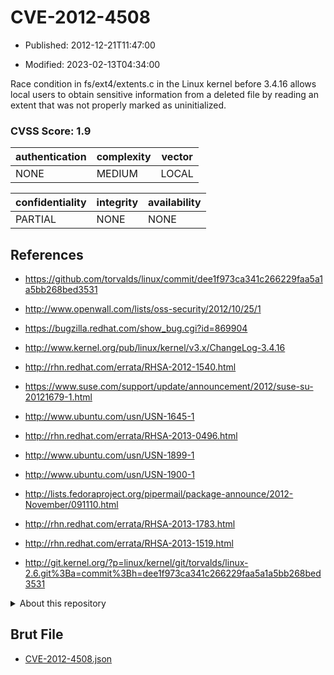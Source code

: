 # CVE-2012-4508

- Published: 2012-12-21T11:47:00

- Modified: 2023-02-13T04:34:00

Race condition in fs/ext4/extents.c in the Linux kernel before 3.4.16 allows local users to obtain sensitive information from a deleted file by reading an extent that was not properly marked as uninitialized.

### CVSS Score: **1.9**

| authentication | complexity | vector |
| --- | --- | --- |
| NONE | MEDIUM | LOCAL |

| confidentiality | integrity | availability |
| --- | --- | --- |
| PARTIAL | NONE | NONE |

## References

* https://github.com/torvalds/linux/commit/dee1f973ca341c266229faa5a1a5bb268bed3531

* http://www.openwall.com/lists/oss-security/2012/10/25/1

* https://bugzilla.redhat.com/show_bug.cgi?id=869904

* http://www.kernel.org/pub/linux/kernel/v3.x/ChangeLog-3.4.16

* http://rhn.redhat.com/errata/RHSA-2012-1540.html

* https://www.suse.com/support/update/announcement/2012/suse-su-20121679-1.html

* http://www.ubuntu.com/usn/USN-1645-1

* http://rhn.redhat.com/errata/RHSA-2013-0496.html

* http://www.ubuntu.com/usn/USN-1899-1

* http://www.ubuntu.com/usn/USN-1900-1

* http://lists.fedoraproject.org/pipermail/package-announce/2012-November/091110.html

* http://rhn.redhat.com/errata/RHSA-2013-1783.html

* http://rhn.redhat.com/errata/RHSA-2013-1519.html

* http://git.kernel.org/?p=linux/kernel/git/torvalds/linux-2.6.git%3Ba=commit%3Bh=dee1f973ca341c266229faa5a1a5bb268bed3531

<details>
<summary>About this repository</summary> 

  This repository is part of the project [Live Hack CVE](https://github.com/Live-Hack-CVE). Main website can be found [www.live-hack.org](https://www.live-hack.org) 
  
  Made by [Sn0wAlice](https://github.com/Sn0wAlice) for the people that care about security and need to have a feed of the latest CVEs. Hope you enjoy it, don't forget to star the repo and follow me on [Twitter](https://twitter.com/Sn0wAlice) and [Github](https://github.com/Sn0wAlice). And that is my [personnal website](https://www.alice-snow.me/)

  - [Home Page](https://github.com/Live-Hack-CVE)
  - [Framework](https://github.com/Live-Hack-CVE/cve-framework)
  - [CVE database](https://github.com/Live-Hack-CVE/full_database)
  - [Changelog](https://github.com/Live-Hack-CVE/Changelog)
</details>

## Brut File

* [CVE-2012-4508.json](https://raw.githubusercontent.com/Live-Hack-CVE/full_database/main/cves/2012/CVE-2012-4508.json)

